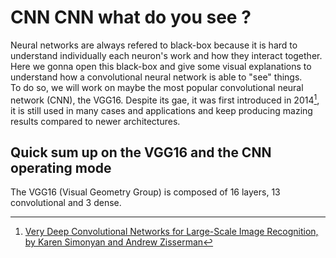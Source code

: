 # CNN CNN what do you see ?

Neural networks are always refered to black-box because it is hard to understand individually each neuron's work and how they interact together.<br/>
Here we gonna open this black-box and give some visual explanations to understand how a convolutional neural network is able to "see" things.<br/>
To do so, we will work on maybe the most popular convolutional neural network (CNN), the VGG16. Despite its gae, it was first introduced in 2014[^1], it is still used in many cases and applications and keep producing mazing results compared to newer architectures.


## Quick sum up on the VGG16 and the CNN operating mode

The VGG16 (Visual Geometry Group) is composed of 16 layers, 13 convolutional and 3 dense. 






[^1]: [Very Deep Convolutional Networks for Large-Scale Image Recognition, by Karen Simonyan and Andrew Zisserman](https://arxiv.org/abs/1409.1556)
